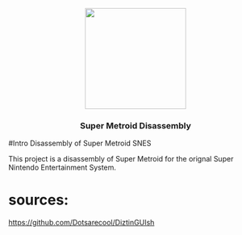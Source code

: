 <p align="center"><img src="https://i.imgur.com/8KpT1e0.png" width="200" height="200"> </p>
<h3 align="center">Super Metroid Disassembly</h3>

#Intro
Disassembly of Super Metroid SNES

This project is a disassembly of Super Metroid for the orignal Super Nintendo Entertainment System.

# sources:
https://github.com/Dotsarecool/DiztinGUIsh

